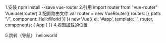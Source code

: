 1.安装
	npm install --save vue-router
2.引用
	import router from "vue-router"
	Vue.use(router)
3.配置路由文件
	var router = new VueRouter({
		routes: [{
			path: "/",
			component: HelloWorld
		}]
	})
	new Vue({
		el: '#app',
		template: '<App/>',
		router,
		components: {
			App
		}
	})
4.视图加载的位置
	<router-view></router-view>

5.跳转（导航）
	<router-link to="/">helloworld</router-link>